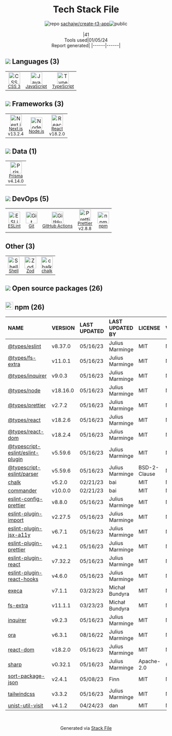 <!--
&lt;--- Readme.md Snippet without images Start ---&gt;
## Tech Stack
sachajw/create-t3-app is built on the following main stack:

- [Node.js](http://nodejs.org/) – Frameworks (Full Stack)
- [React](https://reactjs.org/) – Javascript UI Libraries
- [JavaScript](https://developer.mozilla.org/en-US/docs/Web/JavaScript) – Languages
- [TypeScript](http://www.typescriptlang.org) – Languages
- [ESLint](http://eslint.org/) – Code Review
- [Shell](https://en.wikipedia.org/wiki/Shell_script) – Shells
- [Next.js](https://nextjs.org/) – Frameworks (Full Stack)
- [Prettier](https://prettier.io/) – Code Review
- [Prisma](https://www.prisma.io/) – Object Relational Mapper (ORM)
- [GitHub Actions](https://github.com/features/actions) – Continuous Integration

Full tech stack [here](/techstack.md)

&lt;--- Readme.md Snippet without images End ---&gt;

&lt;--- Readme.md Snippet with images Start ---&gt;
## Tech Stack
sachajw/create-t3-app is built on the following main stack:

- <img width='25' height='25' src='https://img.stackshare.io/service/1011/n1JRsFeB_400x400.png' alt='Node.js'/> [Node.js](http://nodejs.org/) – Frameworks (Full Stack)
- <img width='25' height='25' src='https://img.stackshare.io/service/1020/OYIaJ1KK.png' alt='React'/> [React](https://reactjs.org/) – Javascript UI Libraries
- <img width='25' height='25' src='https://img.stackshare.io/service/1209/javascript.jpeg' alt='JavaScript'/> [JavaScript](https://developer.mozilla.org/en-US/docs/Web/JavaScript) – Languages
- <img width='25' height='25' src='https://img.stackshare.io/service/1612/bynNY5dJ.jpg' alt='TypeScript'/> [TypeScript](http://www.typescriptlang.org) – Languages
- <img width='25' height='25' src='https://img.stackshare.io/service/3337/Q4L7Jncy.jpg' alt='ESLint'/> [ESLint](http://eslint.org/) – Code Review
- <img width='25' height='25' src='https://img.stackshare.io/service/4631/default_c2062d40130562bdc836c13dbca02d318205a962.png' alt='Shell'/> [Shell](https://en.wikipedia.org/wiki/Shell_script) – Shells
- <img width='25' height='25' src='https://img.stackshare.io/service/5936/nextjs.png' alt='Next.js'/> [Next.js](https://nextjs.org/) – Frameworks (Full Stack)
- <img width='25' height='25' src='https://img.stackshare.io/service/7035/default_66f265943abed56bcdbfca1c866a4261b1fbb063.jpg' alt='Prettier'/> [Prettier](https://prettier.io/) – Code Review
- <img width='25' height='25' src='https://img.stackshare.io/service/8680/Logo_Symbol_White.jpg' alt='Prisma'/> [Prisma](https://www.prisma.io/) – Object Relational Mapper (ORM)
- <img width='25' height='25' src='https://img.stackshare.io/service/11563/actions.png' alt='GitHub Actions'/> [GitHub Actions](https://github.com/features/actions) – Continuous Integration

Full tech stack [here](/techstack.md)

&lt;--- Readme.md Snippet with images End ---&gt;
-->
<div align="center">

# Tech Stack File
![](https://img.stackshare.io/repo.svg "repo") [sachajw/create-t3-app](https://github.com/sachajw/create-t3-app)![](https://img.stackshare.io/public_badge.svg "public")
<br/><br/>
|41<br/>Tools used|01/05/24 <br/>Report generated|
|------|------|
</div>

## <img src='https://img.stackshare.io/languages.svg'/> Languages (3)
<table><tr>
  <td align='center'>
  <img width='36' height='36' src='https://img.stackshare.io/service/6727/css.png' alt='CSS 3'>
  <br>
  <sub><a href="https://developer.mozilla.org/en-US/docs/Web/CSS/CSS3">CSS 3</a></sub>
  <br>
  <sub></sub>
</td>

<td align='center'>
  <img width='36' height='36' src='https://img.stackshare.io/service/1209/javascript.jpeg' alt='JavaScript'>
  <br>
  <sub><a href="https://developer.mozilla.org/en-US/docs/Web/JavaScript">JavaScript</a></sub>
  <br>
  <sub></sub>
</td>

<td align='center'>
  <img width='36' height='36' src='https://img.stackshare.io/service/1612/bynNY5dJ.jpg' alt='TypeScript'>
  <br>
  <sub><a href="http://www.typescriptlang.org">TypeScript</a></sub>
  <br>
  <sub></sub>
</td>

</tr>
</table>

## <img src='https://img.stackshare.io/frameworks.svg'/> Frameworks (3)
<table><tr>
  <td align='center'>
  <img width='36' height='36' src='https://img.stackshare.io/service/5936/nextjs.png' alt='Next.js'>
  <br>
  <sub><a href="https://nextjs.org/">Next.js</a></sub>
  <br>
  <sub>v13.2.4</sub>
</td>

<td align='center'>
  <img width='36' height='36' src='https://img.stackshare.io/service/1011/n1JRsFeB_400x400.png' alt='Node.js'>
  <br>
  <sub><a href="http://nodejs.org/">Node.js</a></sub>
  <br>
  <sub></sub>
</td>

<td align='center'>
  <img width='36' height='36' src='https://img.stackshare.io/service/1020/OYIaJ1KK.png' alt='React'>
  <br>
  <sub><a href="https://reactjs.org/">React</a></sub>
  <br>
  <sub>v18.2.0</sub>
</td>

</tr>
</table>

## <img src='https://img.stackshare.io/databases.svg'/> Data (1)
<table><tr>
  <td align='center'>
  <img width='36' height='36' src='https://img.stackshare.io/service/8680/Logo_Symbol_White.jpg' alt='Prisma'>
  <br>
  <sub><a href="https://www.prisma.io/">Prisma</a></sub>
  <br>
  <sub>v4.14.0</sub>
</td>

</tr>
</table>

## <img src='https://img.stackshare.io/devops.svg'/> DevOps (5)
<table><tr>
  <td align='center'>
  <img width='36' height='36' src='https://img.stackshare.io/service/3337/Q4L7Jncy.jpg' alt='ESLint'>
  <br>
  <sub><a href="http://eslint.org/">ESLint</a></sub>
  <br>
  <sub></sub>
</td>

<td align='center'>
  <img width='36' height='36' src='https://img.stackshare.io/service/1046/git.png' alt='Git'>
  <br>
  <sub><a href="http://git-scm.com/">Git</a></sub>
  <br>
  <sub></sub>
</td>

<td align='center'>
  <img width='36' height='36' src='https://img.stackshare.io/service/11563/actions.png' alt='GitHub Actions'>
  <br>
  <sub><a href="https://github.com/features/actions">GitHub Actions</a></sub>
  <br>
  <sub></sub>
</td>

<td align='center'>
  <img width='36' height='36' src='https://img.stackshare.io/service/7035/default_66f265943abed56bcdbfca1c866a4261b1fbb063.jpg' alt='Prettier'>
  <br>
  <sub><a href="https://prettier.io/">Prettier</a></sub>
  <br>
  <sub>v2.8.8</sub>
</td>

<td align='center'>
  <img width='36' height='36' src='https://img.stackshare.io/service/1120/lejvzrnlpb308aftn31u.png' alt='npm'>
  <br>
  <sub><a href="https://www.npmjs.com/">npm</a></sub>
  <br>
  <sub></sub>
</td>

</tr>
</table>

## Other (3)
<table><tr>
  <td align='center'>
  <img width='36' height='36' src='https://img.stackshare.io/service/4631/default_c2062d40130562bdc836c13dbca02d318205a962.png' alt='Shell'>
  <br>
  <sub><a href="https://en.wikipedia.org/wiki/Shell_script">Shell</a></sub>
  <br>
  <sub></sub>
</td>

<td align='center'>
  <img width='36' height='36' src='https://img.stackshare.io/service/48521/default_eea961e4c374e68a1c7eb5bbc9e4a39920890342.png' alt='Zod'>
  <br>
  <sub><a href="https://zod.dev/">Zod</a></sub>
  <br>
  <sub></sub>
</td>

<td align='center'>
  <img width='36' height='36' src='https://img.stackshare.io/service/8072/13122722.png' alt='chalk'>
  <br>
  <sub><a href="https://github.com/chalk/chalk">chalk</a></sub>
  <br>
  <sub></sub>
</td>

</tr>
</table>


## <img src='https://img.stackshare.io/group.svg' /> Open source packages (26)</h2>

## <img width='24' height='24' src='https://img.stackshare.io/service/1120/lejvzrnlpb308aftn31u.png'/> npm (26)

|NAME|VERSION|LAST UPDATED|LAST UPDATED BY|LICENSE|VULNERABILITIES|
|:------|:------|:------|:------|:------|:------|
|[@types/eslint](https://www.npmjs.com/@types/eslint)|v8.37.0|05/16/23|Julius Marminge |MIT|N/A|
|[@types/fs-extra](https://www.npmjs.com/@types/fs-extra)|v11.0.1|05/16/23|Julius Marminge |MIT|N/A|
|[@types/inquirer](https://www.npmjs.com/@types/inquirer)|v9.0.3|05/16/23|Julius Marminge |MIT|N/A|
|[@types/node](https://www.npmjs.com/@types/node)|v18.16.0|05/16/23|Julius Marminge |MIT|N/A|
|[@types/prettier](https://www.npmjs.com/@types/prettier)|v2.7.2|05/16/23|Julius Marminge |MIT|N/A|
|[@types/react](https://www.npmjs.com/@types/react)|v18.2.6|05/16/23|Julius Marminge |MIT|N/A|
|[@types/react-dom](https://www.npmjs.com/@types/react-dom)|v18.2.4|05/16/23|Julius Marminge |MIT|N/A|
|[@typescript-eslint/eslint-plugin](https://www.npmjs.com/@typescript-eslint/eslint-plugin)|v5.59.6|05/16/23|Julius Marminge |MIT|N/A|
|[@typescript-eslint/parser](https://www.npmjs.com/@typescript-eslint/parser)|v5.59.6|05/16/23|Julius Marminge |BSD-2-Clause|N/A|
|[chalk](https://www.npmjs.com/chalk)|v5.2.0|02/21/23|bai |MIT|N/A|
|[commander](https://www.npmjs.com/commander)|v10.0.0|02/21/23|bai |MIT|N/A|
|[eslint-config-prettier](https://www.npmjs.com/eslint-config-prettier)|v8.8.0|05/16/23|Julius Marminge |MIT|N/A|
|[eslint-plugin-import](https://www.npmjs.com/eslint-plugin-import)|v2.27.5|05/16/23|Julius Marminge |MIT|N/A|
|[eslint-plugin-jsx-a11y](https://www.npmjs.com/eslint-plugin-jsx-a11y)|v6.7.1|05/16/23|Julius Marminge |MIT|N/A|
|[eslint-plugin-prettier](https://www.npmjs.com/eslint-plugin-prettier)|v4.2.1|05/16/23|Julius Marminge |MIT|N/A|
|[eslint-plugin-react](https://www.npmjs.com/eslint-plugin-react)|v7.32.2|05/16/23|Julius Marminge |MIT|N/A|
|[eslint-plugin-react-hooks](https://www.npmjs.com/eslint-plugin-react-hooks)|v4.6.0|05/16/23|Julius Marminge |MIT|N/A|
|[execa](https://www.npmjs.com/execa)|v7.1.1|03/23/23|Michał Bundyra |MIT|N/A|
|[fs-extra](https://www.npmjs.com/fs-extra)|v11.1.1|03/23/23|Michał Bundyra |MIT|N/A|
|[inquirer](https://www.npmjs.com/inquirer)|v9.2.3|05/16/23|Julius Marminge |MIT|N/A|
|[ora](https://www.npmjs.com/ora)|v6.3.1|08/16/22|Julius Marminge |MIT|N/A|
|[react-dom](https://www.npmjs.com/react-dom)|v18.2.0|05/16/23|Julius Marminge |MIT|N/A|
|[sharp](https://www.npmjs.com/sharp)|v0.32.1|05/16/23|Julius Marminge |Apache-2.0|[](https://github.com/advisories/GHSA-54xq-cgqr-rpm3) (High)|
|[sort-package-json](https://www.npmjs.com/sort-package-json)|v2.4.1|05/08/23|Finn |MIT|N/A|
|[tailwindcss](https://www.npmjs.com/tailwindcss)|v3.3.2|05/16/23|Julius Marminge |MIT|N/A|
|[unist-util-visit](https://www.npmjs.com/unist-util-visit)|v4.1.2|04/24/23|dan |MIT|N/A|

<br/>
<div align='center'>

Generated via [Stack File](https://github.com/marketplace/stack-file)
